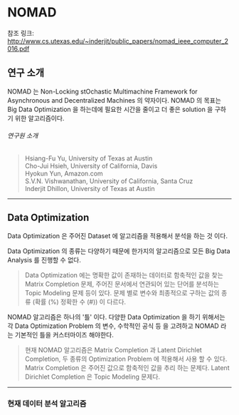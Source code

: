 # NOMAD
  참조 링크: http://www.cs.utexas.edu/~inderjit/public_papers/nomad_ieee_computer_2016.pdf
  
## 연구 소개
 NOMAD 는 Non-Locking stOchastic Multimachine Framework for Asynchronous and Decentralized Machines 의 약자이다. 
 NOMAD 의 목표는 Big Data Optimization 을 하는데에 필요한 시간을 줄이고 더 좋은 solution 을 구하기 위한 알고리즘이다.

###### 연구원 소개
> Hsiang-Fu Yu, University of Texas at Austin  
Cho-Jui Hsieh, University of California, Davis  
Hyokun Yun, Amazon.com  
S.V.N. Vishwanathan, University of California, Santa Cruz  
Inderjit Dhillon, University of Texas at Austin  

---

## Data Optimization 
 Data Optimization 은 주어진 Dataset 에 알고리즘을 적용해서 분석을 하는 것 이다.
 
 Data Optimization 의 종류는 다양하기 때문에 한가지의 알고리즘으로 모든 Big Data Analysis 를 진행할 수 없다.  
 
 > Data Optimization 에는 명확한 값이 존재하는 데이터로 함축적인 값을 찾는 Matrix Completion 문제, 주어진 문서에서 연관되어 있는 단어를 분석하는 
 Topic Modeling 문제 등이 있다. 문제 별로 변수와 최종적으로 구하는 값의 종류 (확률 (%) 정확한 수 (#)) 이 다르다.
 
 NOMAD 알고리즘은 하나의 '틀' 이다. 다양한 Data Optimization 을 하기 위해서는 각 Data Optimization Problem 의 변수, 수학적인 공식 등 을 고려하고 NOMAD 라는 기본적인 틀을 
 커스터마이즈 해야한다.
 
> 현재 NOMAD 알고리즘은 Matrix Completion 과 Latent Dirichlet Completion, 두 종류의 Optimization Problem 에 적용해서 사용 할 수 있다.  Matrix 
Completion 은 주어진 값으로 함축적인 값을 추리 하는 문제다. Latent Dirichlet Completion 은 Topic Modeling 문제다. 

---

### 현재 데이터 분석 알고리즘
  
